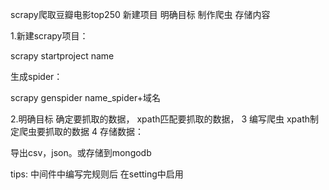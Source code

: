 scrapy爬取豆瓣电影top250 
新建项目 明确目标 制作爬虫 存储内容  

1.新建scrapy项目： 

scrapy startproject name 

生成spider： 

scrapy genspider name_spider+域名 

2.明确目标 
  确定要抓取的数据， xpath匹配要抓取的数据，
3 编写爬虫 
  xpath制定爬虫要抓取的数据
4 存储数据： 

  导出csv，json。或存储到mongodb 
  
tips: 中间件中编写完规则后 在setting中启用